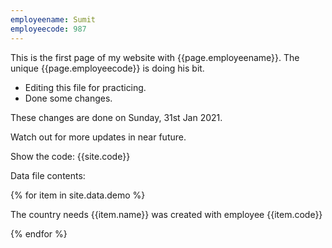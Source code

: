 ```yaml
---
employeename: Sumit
employeecode: 987
---
```



This is the first page of my website with {{page.employeename}}. The unique {{page.employeecode}} is doing his bit.

- Editing this file for practicing. 
- Done some changes. 

These changes are done on Sunday, 31st Jan 2021.

Watch out for more updates in near future.

Show the code: {{site.code}}

Data file contents:

{% for item in site.data.demo %}

The country needs {{item.name}} was created with employee {{item.code}}

{% endfor %}
